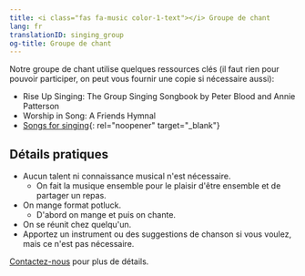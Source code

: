 ```yaml
---
title: <i class="fas fa-music color-1-text"></i> Groupe de chant
lang: fr
translationID: singing_group
og-title: Groupe de chant
---
```

Notre groupe de chant utilise quelques ressources clés (il faut rien pour pouvoir participer, on peut vous fournir une copie si nécessaire aussi):
* Rise Up Singing: The Group Singing Songbook by Peter Blood and Annie Patterson
* Worship in Song: A Friends Hymnal
* [Songs for singing](https://drive.google.com/file/d/1LcCqchfmrGPa6x6v4b1MS5PcfpQ1YCLT/view?usp=sharing){: rel="noopener" target="_blank"}

## Détails pratiques
* Aucun talent ni connaissance musical n'est nécessaire.
  * On fait la musique ensemble pour le plaisir d'être ensemble et de partager un repas.
* On mange format potluck.
  * D'abord on mange et puis on chante.
* On se réunit chez quelqu'un.
* Apportez un instrument ou des suggestions de chanson si vous voulez, mais ce n'est pas nécessaire.

[Contactez-nous](/contact-fr) pour plus de détails.
